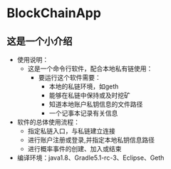 # BlockChainApp
## 这是一个小介绍
* 使用说明：
  * 这是一个命令行软件，配合本地私有链使用：
	* 要运行这个软件需要：
	   * 本地的私链环境，如geth
	   * 能够在私链中保持或及时挖矿
	   * 知道本地账户私钥信息的文件路径
	   * 一个记事本记录有关信息
* 软件的总体使用流程：
  * 指定私链入口，与私链建立连接
  * 进行账户注册或登录,并指定本地私钥信息路径
  * 进行概率事件的创建、加入或结束
* 编译环境：java1.8、Gradle5.1-rc-3、Eclipse、Geth
